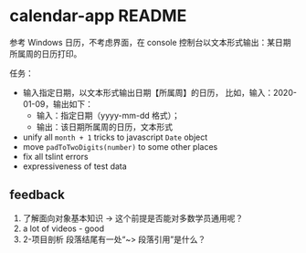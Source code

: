 # calendar-app README

参考 Windows 日历，不考虑界面，在 console 控制台以文本形式输出：某日期所属周的日历打印。

任务：

- 输入指定日期，以文本形式输出日期【所属周】的日历， 比如，输入：2020-01-09，输出如下：
  - 输入：指定日期（yyyy-mm-dd 格式）；
  - 输出：该日期所属周的日历，文本形式
- unify all `month + 1` tricks to javascript `Date` object 
- move `padToTwoDigits(number)` to some other places
- fix all tslint errors
- expressiveness of test data

## feedback

1. 了解面向对象基本知识 -> 这个前提是否能对多数学员通用呢？
2. a lot of videos - good
3. 2-项目剖析 段落结尾有一处“~> 段落引用”是什么？
